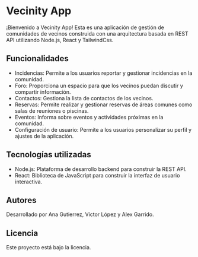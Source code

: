 
<html>

<body>
  <h1>Vecinity App</h1>
  
  <p>
    ¡Bienvenido a Vecinity App! Esta es una aplicación de gestión de comunidades de vecinos construida con una arquitectura basada en REST API utilizando Node.js, React y TailwindCss.
  </p>
  
  <h2>Funcionalidades</h2>
  <ul>
    <li>Incidencias: Permite a los usuarios reportar y gestionar incidencias en la comunidad.</li>
    <li>Foro: Proporciona un espacio para que los vecinos puedan discutir y compartir información.</li>
    <li>Contactos: Gestiona la lista de contactos de los vecinos.</li>
    <li>Reservas: Permite realizar y gestionar reservas de áreas comunes como salas de reuniones o piscinas.</li>
    <li>Eventos: Informa sobre eventos y actividades próximas en la comunidad.</li>
    <li>Configuración de usuario: Permite a los usuarios personalizar su perfil y ajustes de la aplicación.</li>
  </ul>
  
  <h2>Tecnologías utilizadas</h2>
  <ul>
    <li>Node.js: Plataforma de desarrollo backend para construir la REST API.</li>
    <li>React: Biblioteca de JavaScript para construir la interfaz de usuario interactiva.</li>
  </ul>
  

  <h2>Autores</h2>
  <p>
    Desarrollado por Ana Gutierrez, Víctor López y Alex Garrido.
  </p>
  
  <h2>Licencia</h2>
  <p>
    Este proyecto está bajo la licencia.
  </p>
</body>
</html>

